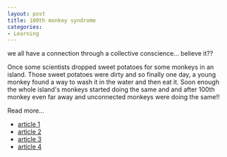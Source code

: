 ```yaml
---
layout: post
title: 100th monkey syndrome
categories:
- Learning
---
```



we all have a connection through a collective conscience... believe it??

Once some scientists dropped sweet potatoes for some monkeys in an island. Those sweet potatoes were dirty and so finally one day, a young monkey found a way to wash it in the water and then eat it. Soon enough the whole island's monkeys started doing the same and and after 100th monkey even far away and unconnected monkeys were doing the same!!

Read more...

- [article 1](http://www.heartlandsangha.org/100thmonkey.html)
- [article 2](http://www.worldwidenlightenment.com/85.html)
- [article 3](http://www.i-change.biz/100_monkey.htm)
- [article 4](http://www.hundrethmonkeysyndrome.co.uk/)
